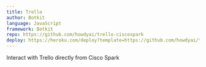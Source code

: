 ```yaml
---
title: Trello
author: Botkit 
language: JavaScript
framework: Botkit
repo: https://github.com/howdyai/trello-ciscospark
deploy: https://heroku.com/deploy?template=https://github.com/howdyai/trello-ciscospark/master
---
```


Interact with Trello directly from Cisco Spark
